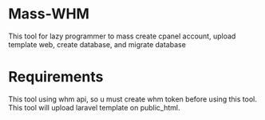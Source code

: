 # Mass-WHM
This tool for lazy programmer to mass create cpanel account, upload template web, create database, and migrate database

# Requirements
This tool using whm api, so u must create whm token before using this tool.
<br>This tool will upload laravel template on public_html.

